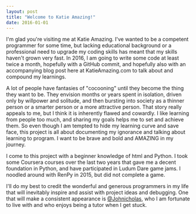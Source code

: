 ```yaml
---
layout: post
title: "Welcome to Katie Amazing!"
date: 2016-01-01
---
```


I'm glad you're visiting me at Katie Amazing. I've wanted to be a competent programmer for some time, but lacking educational background or a professional need to upgrade my coding skills has meant that my skills haven't grown very fast. In 2016, I am going to write some code at least twice a month, hopefully with a GitHub commit, and hopefully also with an accompanying blog post here at KatieAmazing.com to talk about and compound my learnings.

A lot of people have fantasies of "cocooning" until they become the thing they want to be. They envision months or years spent in isolation, driven only by willpower and solitude, and then bursting into society as a thinner person or a smarter person or a more attractive person. That story really appeals to me, but I think it is inherently flawed and cowardly. I like learning from people too much, and sharing my goals helps me to set and achieve them. So even though I am tempted to hide my learning curve and save face, this project is all about documenting my ignorance and talking about learning to program. I want to be brave and bold and AMAZING in my journey.

I come to this project with a beginner knowledge of html and Python. I took some Coursera courses over the last two years that gave me a decent foundation in Python, and have participated in Ludum Dare game jams. I noodled around with RenPy in 2015, but did not complete a game. 

I'll do my best to credit the wonderful and generous programmers in my life that will inevitably inspire and assist with project ideas and debugging. One that will make a consistent appearance is [@Johnicholas](http://johnicholas.com), who I am fortunate to live with and who enjoys being a tutor when I get stuck.
